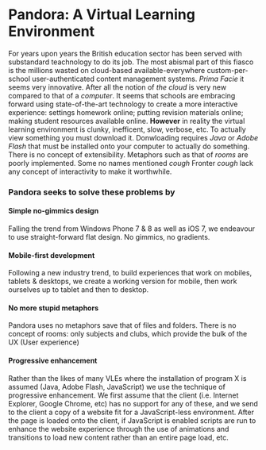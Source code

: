 Pandora: A Virtual Learning Environment
===

For years upon years the British education sector has been served with substandard teachnology to do its job. The most abismal part of this fiasco is the millions wasted on cloud-based available-everywhere custom-per-school user-authenticated content management systems. *Prima Facie* it seems very innovative. After all the notion of *the cloud* is very new compared to that of a *computer*. It seems that schools are embracing forward using state-of-the-art technology to create a more interactive experience: settings homework online; putting revision materials online; making student resources available online. **However** in reality the virtual learning environment is clunky, inefficent, slow, verbose, etc. To actually view something you must download it. Donwloading requires *Java* or *Adobe Flash* that must be installed onto your computer to actually do something. There is no concept of extensibility. Metaphors such as that of *rooms* are poorly implemented. Some no names mentioned *cough* Fronter *cough* lack any concept of interactivity to make it worthwhile.  

### Pandora seeks to solve these problems by

#### Simple no-gimmics design
Falling the trend from Windows Phone 7 & 8 as well as iOS 7, we endeavour to use straight-forward flat design. No gimmics, no gradients.

#### Mobile-first development
Following a new industry trend, to build experiences that work on mobiles, tablets & desktops, we create a working version for mobile, then work ourselves up to tablet and then to desktop.

#### No more stupid metaphors
Pandora uses no metaphors save that of files and folders. There is no concept of rooms: only subjects and clubs, which provide the bulk of the UX (User experience)

#### Progressive enhancement
Rather than the likes of many VLEs where the installation of program X is assumed (Java, Adobe Flash, JavaScript) we use the technique of progressive enhancement. We first assume that the client (i.e. Internet Explorer, Google Chrome, etc) has no support for any of these, and we send to the client a copy of a website fit for a JavaScript-less environment. After the page is loaded onto the client, if JavaScript is enabled scripts are run to enhance the website experience through the use of animations and transitions to load new content rather than an entire page load, etc. 